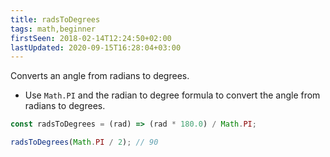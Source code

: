 ```yaml
---
title: radsToDegrees
tags: math,beginner
firstSeen: 2018-02-14T12:24:50+02:00
lastUpdated: 2020-09-15T16:28:04+03:00
---
```


Converts an angle from radians to degrees.

- Use `Math.PI` and the radian to degree formula to convert the angle from radians to degrees.

```js
const radsToDegrees = (rad) => (rad * 180.0) / Math.PI;
```

```js
radsToDegrees(Math.PI / 2); // 90
```
